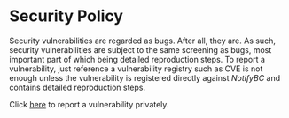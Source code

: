 # Security Policy

Security vulnerabilities are regarded as bugs. After all, they are. As such, security vulnerabilities are subject to the same screening as bugs, most important part of which being detailed reproduction steps. To report a vulnerability, just reference a vulnerability registry such as CVE is not enough unless the vulnerability is registered directly against _NotifyBC_ and contains detailed reproduction steps.

Click [here](https://github.com/bcgov/NotifyBC/security/advisories/new) to report a vulnerability privately.
